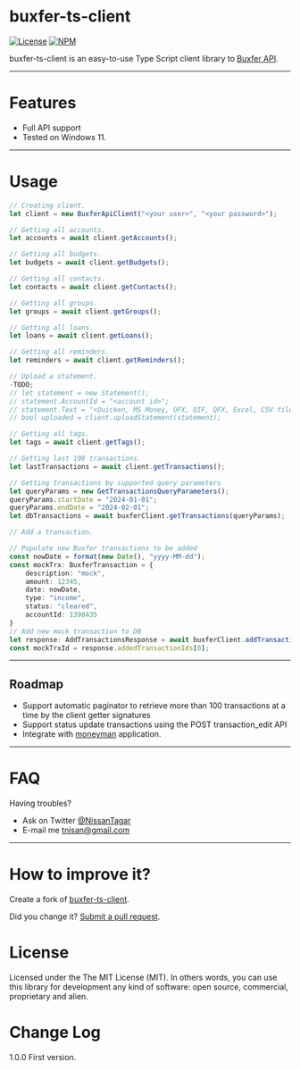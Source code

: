 # buxfer-ts-client

[![License](http://img.shields.io/:license-MIT-blue.svg)](https://github.com/nissant/buxfer-ts-client/blob/main/LICENSE)
[![NPM](buxfer-ts-client)](https://nodei.co/npm/buxfer-ts-client/)

buxfer-ts-client is an easy-to-use Type Script client library to [Buxfer API](https://www.buxfer.com/help/api).

---

# Features

- Full API support
- Tested on Windows 11.

---

# Usage

```typescript
// Creating client.
let client = new BuxferApiClient("<your user>", "<your password>");

// Getting all accounts.
let accounts = await client.getAccounts();

// Getting all budgets.
let budgets = await client.getBudgets();

// Getting all contacts.
let contacts = await client.getContacts();

// Getting all groups.
let groups = await client.getGroups();

// Getting all loans.
let loans = await client.getLoans();

// Getting all reminders.
let reminders = await client.getReminders();

// Upload a statement.
-TODO;
// let statement = new Statement();
// statement.AccountId = "<account id>";
// statement.Text = "<Quicken, MS Money, OFX, QIF, QFX, Excel, CSV file content>";
// bool uploaded = client.uploadStatement(statement);

// Getting all tags.
let tags = await client.getTags();

// Getting last 100 transactions.
let lastTransactions = await client.getTransactions();

// Getting transactions by supported query parameters
let queryParams = new GetTransactionsQueryParameters();
queryParams.startDate = "2024-01-01";
queryParams.endDate = "2024-02-01";
let dbTransactions = await buxferClient.getTransactions(queryParams);

// Add a transaction.

// Populate new Buxfer transactions to be added
const nowDate = format(new Date(), "yyyy-MM-dd");
const mockTrx: BuxferTransaction = {
    description: "mock",
    amount: 12345,
    date: nowDate,
    type: "income",
    status: "cleared",
    accountId: 1398435
}
// Add new mock transaction to DB
let response: AddTransactionsResponse = await buxferClient.addTransactions(new Array(mockTrx), true);
const mockTrxId = response.addedTransactionIds[0];
```

---

## Roadmap
- Support automatic paginator to retrieve more than 100 transactions at a time by the client getter signatures
- Support status update transactions using the POST transaction_edit API
- Integrate with [moneyman](https://github.com/daniel-hauser/moneyman) application.

---

# FAQ

Having troubles?

- Ask on Twitter [@NissanTagar](https://twitter.com/NissanTagar)
- E-mail me [tnisan@gmail.com](tnisan@gmail.com)

---

# How to improve it?

Create a fork of [buxfer-ts-client](https://github.com/nissant/buxfer-ts-client/fork).

Did you change it? [Submit a pull request](https://github.com/nissant/buxfer-ts-client/pull/new/master).

# License

Licensed under the The MIT License (MIT).
In others words, you can use this library for development any kind of software: open source, commercial, proprietary and alien.

# Change Log

1.0.0 First version.
